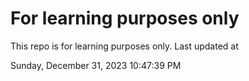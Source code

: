 # For learning purposes only
This repo is for learning purposes only.
Last updated at

Sunday, December 31, 2023 10:47:39 PM

